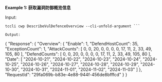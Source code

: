 **Example 1: 获取漏洞防御概览信息**



Input: 

```
tccli cwp DescribeVulDefenceOverview --cli-unfold-argument ```

Output: 
```
{
    "Response": {
        "Overview": {
            "Enable": 1,
            "DefendHostCount": 35,
            "ExceptionCount": 1,
            "AttackCounts": [
                0,
                0,
                20,
                0,
                0,
                0,
                0,
                17,
                11,
                2,
                33,
                49,
                105,
                80
            ],
            "DefendCounts": [
                0,
                0,
                20,
                0,
                0,
                0,
                0,
                17,
                11,
                2,
                33,
                49,
                105,
                80
            ],
            "Date": [
                "2024-10-21",
                "2024-10-22",
                "2024-10-23",
                "2024-10-24",
                "2024-10-25",
                "2024-10-26",
                "2024-10-27",
                "2024-10-28",
                "2024-10-29",
                "2024-10-30",
                "2024-10-31",
                "2024-11-01",
                "2024-11-02",
                "2024-11-03"
            ]
        },
        "RequestId": "29fa069b-b83e-4e88-944f-456de8bfffcd"
    }
}
```

